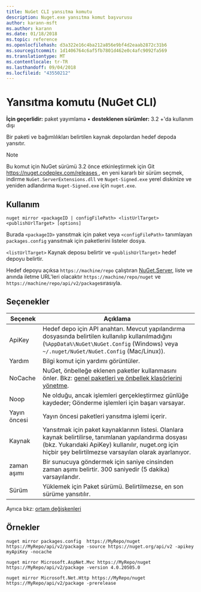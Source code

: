 ```yaml
---
title: NuGet CLI yansıtma komutu
description: Nuget.exe yansıtma komut başvurusu
author: karann-msft
ms.author: karann
ms.date: 01/18/2018
ms.topic: reference
ms.openlocfilehash: d3a322e16c4ba212a856e9bf4d2eaab2872c31b6
ms.sourcegitcommit: 1d1406764c6af5fb7801d462e0c4afc9092fa569
ms.translationtype: MT
ms.contentlocale: tr-TR
ms.lasthandoff: 09/04/2018
ms.locfileid: "43550212"
---
```

# <a name="mirror-command-nuget-cli"></a>Yansıtma komutu (NuGet CLI)

**İçin geçerlidir:** paket yayımlama &bullet; **desteklenen sürümler:** 3.2 +'da kullanım dışı

Bir paketi ve bağımlılıkları belirtilen kaynak depolardan hedef depoda yansıtır.

> [!NOTE]
> Bu komut için NuGet sürümü 3.2 önce etkinleştirmek için Git [ https://nuget.codeplex.com/releases ](https://nuget.codeplex.com/releases), en yeni kararlı bir sürüm seçmek, indirme `NuGet.ServerExtensions.dll` ve `Nuget-Signed.exe` yerel diskinize ve yeniden adlandırma `Nuget-Signed.exe` için `nuget.exe`.

## <a name="usage"></a>Kullanım

```cli
nuget mirror <packageID | configFilePath> <listUrlTarget> <publishUrlTarget> [options]
```

Burada `<packageID>` yansıtmak için paket veya `<configFilePath>` tanımlayan `packages.config` yansıtmak için paketlerini listeler dosya.

`<listUrlTarget>` Kaynak deposu belirtir ve `<publishUrlTarget>` hedef depoyu belirtir.

Hedef depoyu açıksa `https://machine/repo` çalıştıran [NuGet.Server](../hosting-packages/nuget-server.md), liste ve anında iletme URL'leri olacaktır `https://machine/repo/nuget` ve `https://machine/repo/api/v2/package`sırasıyla.

## <a name="options"></a>Seçenekler

| Seçenek | Açıklama |
| --- | --- |
| ApiKey | Hedef depo için API anahtarı. Mevcut yapılandırma dosyasında belirtilen kullanılıp kullanılmadığını (`%AppData%\NuGet\NuGet.Config` (Windows) veya `~/.nuget/NuGet/NuGet.Config` (Mac/Linux)). |
| Yardım | Bilgi komut için yardımı görüntüler. |
| NoCache | NuGet, önbelleğe eklenen paketler kullanmasını önler. Bkz: [genel paketleri ve önbellek klasörlerini yönetme](../consume-packages/managing-the-global-packages-and-cache-folders.md). |
| Noop | Ne olduğu, ancak işlemleri gerçekleştirmez günlüğe kaydeder; Gönderme işlemleri için başarı varsayar. |
| Yayın öncesi | Yayın öncesi paketleri yansıtma işlemi içerir. |
| Kaynak | Yansıtmak için paket kaynaklarının listesi. Olanlara kaynak belirtilirse, tanımlanan yapılandırma dosyası (bkz. Yukarıdaki ApiKey) kullanılır, nuget.org için hiçbir şey belirtilmezse varsayılan olarak ayarlanıyor. |
| zaman aşımı | Bir sunucuya göndermek için saniye cinsinden zaman aşımı belirtir. 300 saniyedir (5 dakika) varsayılandır. |
| Sürüm | Yüklemek için Paket sürümü. Belirtilmezse, en son sürüme yansıtılır. |

Ayrıca bkz: [ortam değişkenleri](cli-ref-environment-variables.md)

## <a name="examples"></a>Örnekler

```cli
nuget mirror packages.config  https://MyRepo/nuget https://MyRepo/api/v2/package -source https://nuget.org/api/v2 -apikey myApiKey -nocache

nuget mirror Microsoft.AspNet.Mvc https://MyRepo/nuget https://MyRepo/api/v2/package -version 4.0.20505.0

nuget mirror Microsoft.Net.Http https://MyRepo/nuget https://MyRepo/api/v2/package -prerelease
```
